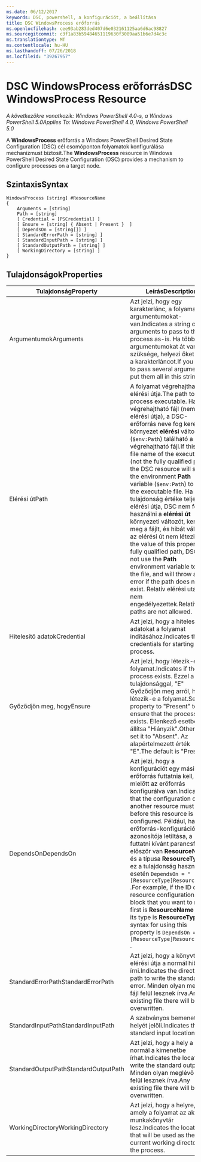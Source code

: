 ```yaml
---
ms.date: 06/12/2017
keywords: DSC, powershell, a konfigurációt, a beállítása
title: DSC WindowsProcess erőforrás
ms.openlocfilehash: cee93ab283ded407d6e032161125aa6d6ac98827
ms.sourcegitcommit: c3f1a83b59484651119630f3089aa51b6e7d4c3c
ms.translationtype: MT
ms.contentlocale: hu-HU
ms.lasthandoff: 07/26/2018
ms.locfileid: "39267957"
---
```

# <a name="dsc-windowsprocess-resource"></a><span data-ttu-id="7690f-103">DSC WindowsProcess erőforrás</span><span class="sxs-lookup"><span data-stu-id="7690f-103">DSC WindowsProcess Resource</span></span>

<span data-ttu-id="7690f-104">_A következőkre vonatkozik: Windows PowerShell 4.0-s, a Windows PowerShell 5.0_</span><span class="sxs-lookup"><span data-stu-id="7690f-104">_Applies To: Windows PowerShell 4.0, Windows PowerShell 5.0_</span></span>

<span data-ttu-id="7690f-105">A **WindowsProcess** erőforrás a Windows PowerShell Desired State Configuration (DSC) cél csomóponton folyamatok konfigurálása mechanizmust biztosít.</span><span class="sxs-lookup"><span data-stu-id="7690f-105">The **WindowsProcess** resource in Windows PowerShell Desired State Configuration (DSC) provides a mechanism to configure processes on a target node.</span></span>

## <a name="syntax"></a><span data-ttu-id="7690f-106">Szintaxis</span><span class="sxs-lookup"><span data-stu-id="7690f-106">Syntax</span></span>

```
WindowsProcess [string] #ResourceName
{
    Arguments = [string]
    Path = [string]
    [ Credential = [PSCredential] ]
    [ Ensure = [string] { Absent | Present }  ]
    [ DependsOn = [string[]] ]
    [ StandardErrorPath = [string] ]
    [ StandardInputPath = [string] ]
    [ StandardOutputPath = [string] ]
    [ WorkingDirectory = [string] ]
}
```

## <a name="properties"></a><span data-ttu-id="7690f-107">Tulajdonságok</span><span class="sxs-lookup"><span data-stu-id="7690f-107">Properties</span></span>

| <span data-ttu-id="7690f-108">Tulajdonság</span><span class="sxs-lookup"><span data-stu-id="7690f-108">Property</span></span> | <span data-ttu-id="7690f-109">Leírás</span><span class="sxs-lookup"><span data-stu-id="7690f-109">Description</span></span> |
| --- | --- |
| <span data-ttu-id="7690f-110">Argumentumok</span><span class="sxs-lookup"><span data-stu-id="7690f-110">Arguments</span></span>| <span data-ttu-id="7690f-111">Azt jelzi, hogy egy karakterlánc, a folyamat argumentumokat-van.</span><span class="sxs-lookup"><span data-stu-id="7690f-111">Indicates a string of arguments to pass to the process as-is.</span></span> <span data-ttu-id="7690f-112">Ha több argumentumokat át van szüksége, helyezi őket az ezt a karakterláncot.</span><span class="sxs-lookup"><span data-stu-id="7690f-112">If you need to pass several arguments, put them all in this string.</span></span>|
| <span data-ttu-id="7690f-113">Elérési út</span><span class="sxs-lookup"><span data-stu-id="7690f-113">Path</span></span>| <span data-ttu-id="7690f-114">A folyamat végrehajtható fájl elérési útja.</span><span class="sxs-lookup"><span data-stu-id="7690f-114">The path to the process executable.</span></span> <span data-ttu-id="7690f-115">Ha ez a végrehajtható fájl (nem teljes elérési útja), a DSC-erőforrás neve fog keresni a környezet **elérési** változó (`$env:Path`) található a végrehajtható fájl.</span><span class="sxs-lookup"><span data-stu-id="7690f-115">If this the file name of the executable (not the fully qualified path), the DSC resource will search the environment **Path** variable (`$env:Path`) to find the executable file.</span></span> <span data-ttu-id="7690f-116">Ha ez a tulajdonság értéke teljes elérési útja, DSC nem fogja használni a **elérési út** környezeti változót, keresse meg a fájlt, és hibát váltja, ha az elérési út nem létezik.</span><span class="sxs-lookup"><span data-stu-id="7690f-116">If the value of this property is a fully qualified path, DSC will not use the **Path** environment variable to find the file, and will throw an error if the path does not exist.</span></span> <span data-ttu-id="7690f-117">Relatív elérési utakat nem engedélyezettek.</span><span class="sxs-lookup"><span data-stu-id="7690f-117">Relative paths are not allowed.</span></span>|
| <span data-ttu-id="7690f-118">Hitelesítő adatok</span><span class="sxs-lookup"><span data-stu-id="7690f-118">Credential</span></span>| <span data-ttu-id="7690f-119">Azt jelzi, hogy a hitelesítő adatokat a folyamat indításához.</span><span class="sxs-lookup"><span data-stu-id="7690f-119">Indicates the credentials for starting the process.</span></span>|
| <span data-ttu-id="7690f-120">Győződjön meg, hogy</span><span class="sxs-lookup"><span data-stu-id="7690f-120">Ensure</span></span>| <span data-ttu-id="7690f-121">Azt jelzi, hogy létezik-e a folyamat.</span><span class="sxs-lookup"><span data-stu-id="7690f-121">Indicates if the process exists.</span></span> <span data-ttu-id="7690f-122">Ezzel a tulajdonsággal, "E" Győződjön meg arról, hogy létezik-e a folyamat.</span><span class="sxs-lookup"><span data-stu-id="7690f-122">Set this property to "Present" to ensure that the process exists.</span></span> <span data-ttu-id="7690f-123">Ellenkező esetben állítsa "Hiányzik".</span><span class="sxs-lookup"><span data-stu-id="7690f-123">Otherwise, set it to "Absent".</span></span> <span data-ttu-id="7690f-124">Az alapértelmezett érték "E".</span><span class="sxs-lookup"><span data-stu-id="7690f-124">The default is "Present".</span></span>|
| <span data-ttu-id="7690f-125">DependsOn</span><span class="sxs-lookup"><span data-stu-id="7690f-125">DependsOn</span></span> | <span data-ttu-id="7690f-126">Azt jelzi, hogy a konfigurációt egy másik erőforrás futtatnia kell, mielőtt az erőforrás konfigurálva van.</span><span class="sxs-lookup"><span data-stu-id="7690f-126">Indicates that the configuration of another resource must run before this resource is configured.</span></span> <span data-ttu-id="7690f-127">Például, ha az erőforrás-konfiguráció azonosítója letiltása, a futtatni kívánt parancsfájl először van **ResourceName** és a típusa **ResourceType**, ez a tulajdonság használata esetén `DependsOn = "[ResourceType]ResourceName"` .</span><span class="sxs-lookup"><span data-stu-id="7690f-127">For example, if the ID of the resource configuration script block that you want to run first is **ResourceName** and its type is **ResourceType**, the syntax for using this property is `DependsOn = "[ResourceType]ResourceName"` .</span></span>|
| <span data-ttu-id="7690f-128">StandardErrorPath</span><span class="sxs-lookup"><span data-stu-id="7690f-128">StandardErrorPath</span></span>| <span data-ttu-id="7690f-129">Azt jelzi, hogy a könyvtár elérési útja a normál hiba írni.</span><span class="sxs-lookup"><span data-stu-id="7690f-129">Indicates the directory path to write the standard error.</span></span> <span data-ttu-id="7690f-130">Minden olyan meglévő fájl felül lesznek írva.</span><span class="sxs-lookup"><span data-stu-id="7690f-130">Any existing file there will be overwritten.</span></span>|
| <span data-ttu-id="7690f-131">StandardInputPath</span><span class="sxs-lookup"><span data-stu-id="7690f-131">StandardInputPath</span></span>| <span data-ttu-id="7690f-132">A szabványos bemeneti helyét jelöli.</span><span class="sxs-lookup"><span data-stu-id="7690f-132">Indicates the standard input location.</span></span>|
| <span data-ttu-id="7690f-133">StandardOutputPath</span><span class="sxs-lookup"><span data-stu-id="7690f-133">StandardOutputPath</span></span>| <span data-ttu-id="7690f-134">Azt jelzi, hogy a hely a normál a kimenetbe írhat.</span><span class="sxs-lookup"><span data-stu-id="7690f-134">Indicates the location to write the standard output.</span></span> <span data-ttu-id="7690f-135">Minden olyan meglévő fájl felül lesznek írva.</span><span class="sxs-lookup"><span data-stu-id="7690f-135">Any existing file there will be overwritten.</span></span>|
| <span data-ttu-id="7690f-136">WorkingDirectory</span><span class="sxs-lookup"><span data-stu-id="7690f-136">WorkingDirectory</span></span>| <span data-ttu-id="7690f-137">Azt jelzi, hogy a helyre, amely a folyamat az aktuális munkakönyvtár lesz.</span><span class="sxs-lookup"><span data-stu-id="7690f-137">Indicates the location that will be used as the current working directory for the process.</span></span>|